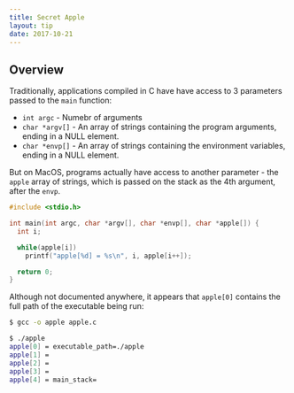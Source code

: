 ```yaml
---
title: Secret Apple
layout: tip
date: 2017-10-21
---
```


## Overview

Traditionally, applications compiled in C have have access to 3 parameters passed to the ```main``` function:
* ```int argc``` - Numebr of arguments
* ```char *argv[]``` - An array of strings containing the program arguments, ending in a NULL element.
* ```char *envp[]``` - An array of strings containing the environment variables, ending in a NULL element.

But on MacOS, programs actually have access to another parameter - the ```apple``` array of strings, which is passed on the stack as the 4th argument, after the ```envp```.

```c
#include <stdio.h>

int main(int argc, char *argv[], char *envp[], char *apple[]) {
  int i;

  while(apple[i])
    printf("apple[%d] = %s\n", i, apple[i++]);

  return 0;
}
```

Although not documented anywhere, it appears that ```apple[0]``` contains the full path of the executable being run:

```bash
$ gcc -o apple apple.c

$ ./apple
apple[0] = executable_path=./apple
apple[1] =
apple[2] =
apple[3] =
apple[4] = main_stack=
```

